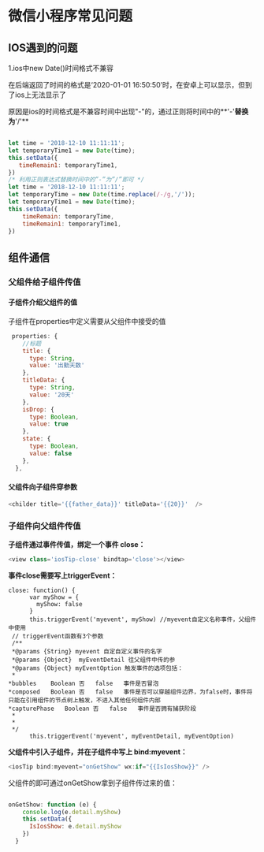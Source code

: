 # 微信小程序常见问题

## IOS遇到的问题

1.ios中new Date()时间格式不兼容

在后端返回了时间的格式是‘2020-01-01 16:50:50’时，在安卓上可以显示，但到了ios上无法显示了

原因是ios的时间格式是不兼容时间中出现"-"的，通过正则将时间中的**'-'**替换为**'/'**

```javascript

let time = '2018-12-10 11:11:11';
let temporaryTime1 = new Date(time);
this.setData({
   timeRemain1: temporaryTime1,
})
/* 利用正则表达式替换时间中的”-”为”/”即可 */
let time = '2018-12-10 11:11:11';
let temporaryTime = new Date(time.replace(/-/g,'/'));
let temporaryTime1 = new Date(time);
this.setData({
    timeRemain: temporaryTime,
    timeRemain1: temporaryTime1,
})
```







## 组件通信

### 父组件给子组件传值

#### 子组件介绍父组件的值

子组件在properties中定义需要从父组件中接受的值

```javascript
 properties: {
    //标题
    title: {
      type: String,
      value: '出勤天数'
    },
    titleData: {
      type: String,
      value: '20天'
    },
    isDrop: {
      type: Boolean,
      value: true
    },
    state: {
      type: Boolean,
      value: false
    },
  },
```

#### 父组件向子组件穿参数

```javascript
<childer title='{{father_data}}' titleData='{{20}}'  />
```



### 子组件向父组件传值

**子组件通过事件传值，绑定一个事件 close：**

```javascript
<view class='iosTip-close' bindtap='close'></view>
```

**事件close需要写上triggerEvent：**

```
close: function() {
      var myShow = {
        myShow: false
      }
      this.triggerEvent('myevent', myShow) //myevent自定义名称事件，父组件中使用
 // triggerEvent函数有3个参数 
 /**
 *@params {String} myevent 自定自定义事件的名字
 *@params {Object}  myEventDetail 往父组件中传的参
 *@params {Object} myEventOption 触发事件的选项包括：
 *
*bubbles	Boolean	否	false	事件是否冒泡
*composed	Boolean	否	false	事件是否可以穿越组件边界，为false时，事件将只能在引用组件的节点树上触发，不进入其他任何组件内部
*capturePhase	Boolean	否	false	事件是否拥有捕获阶段
 *
 *
 */
      this.triggerEvent('myevent', myEventDetail, myEventOption)
```

**父组件中引入子组件，并在子组件中写上 bind:myevent：**

```javascript
<iosTip bind:myevent="onGetShow" wx:if="{{IsIosShow}}" />
```

父组件的即可通过onGetShow拿到子组件传过来的值：

```javascript

onGetShow: function (e) {
    console.log(e.detail.myShow)
    this.setData({
      IsIosShow: e.detail.myShow
    })
  }
```

